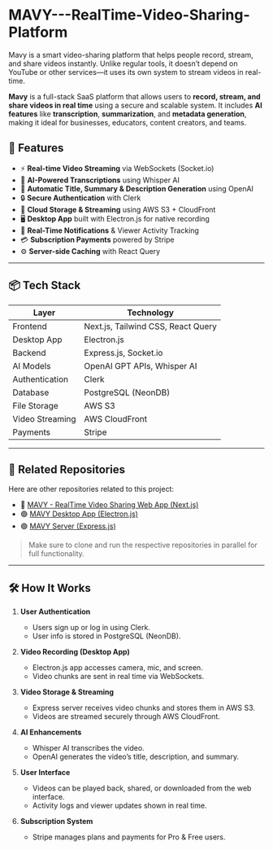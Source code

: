 # MAVY---RealTime-Video-Sharing-Platform
Mavy is a smart video-sharing platform that helps people record, stream, and share videos instantly. Unlike regular tools, it doesn’t depend on YouTube or other services—it uses its own system to stream videos in real-time.


**Mavy** is a full-stack SaaS platform that allows users to **record, stream, and share videos in real time** using a secure and scalable system. It includes **AI features** like **transcription**, **summarization**, and **metadata generation**, making it ideal for businesses, educators, content creators, and teams.

## 🚀 Features

- ⚡ **Real-time Video Streaming** via WebSockets (Socket.io)
- 🧠 **AI-Powered Transcriptions** using Whisper AI
- 📝 **Automatic Title, Summary & Description Generation** using OpenAI
- 🔒 **Secure Authentication** with Clerk
- 💾 **Cloud Storage & Streaming** using AWS S3 + CloudFront
- 🖥️ **Desktop App** built with Electron.js for native recording
- 🔔 **Real-Time Notifications** & Viewer Activity Tracking
- 💳 **Subscription Payments** powered by Stripe
- ⚙️ **Server-side Caching** with React Query

---

## 📦 Tech Stack

| Layer          | Technology |
|----------------|------------|
| Frontend       | Next.js, Tailwind CSS, React Query |
| Desktop App    | Electron.js |
| Backend        | Express.js, Socket.io |
| AI Models      | OpenAI GPT APIs, Whisper AI |
| Authentication | Clerk |
| Database       | PostgreSQL (NeonDB) |
| File Storage   | AWS S3 |
| Video Streaming| AWS CloudFront |
| Payments       | Stripe |

---

## 🔗 Related Repositories

Here are other repositories related to this project:

- 🔵 [MAVY - RealTime Video Sharing Web App (Next.js)](https://github.com/Vinayak820/MAVY---RealTime-Video-Sharing-Platform)
- 🟣 [MAVY Desktop App (Electron.js)](https://github.com/Vinayak820/Mavy---Electron-Application) 
- 🟢 [MAVY Server (Express.js)](https://github.com/Vinayak820/MAVY---Express-Server) 

> Make sure to clone and run the respective repositories in parallel for full functionality.



---

## 🛠️ How It Works

1. **User Authentication**
   - Users sign up or log in using Clerk.
   - User info is stored in PostgreSQL (NeonDB).

2. **Video Recording (Desktop App)**
   - Electron.js app accesses camera, mic, and screen.
   - Video chunks are sent in real time via WebSockets.

3. **Video Storage & Streaming**
   - Express server receives video chunks and stores them in AWS S3.
   - Videos are streamed securely through AWS CloudFront.

4. **AI Enhancements**
   - Whisper AI transcribes the video.
   - OpenAI generates the video’s title, description, and summary.

5. **User Interface**
   - Videos can be played back, shared, or downloaded from the web interface.
   - Activity logs and viewer updates shown in real time.

6. **Subscription System**
   - Stripe manages plans and payments for Pro & Free users.
